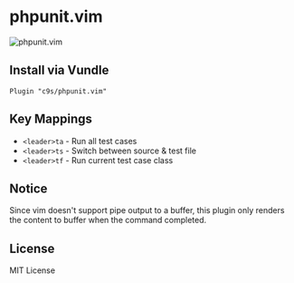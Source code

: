 # phpunit.vim

![phpunit.vim](https://pbs.twimg.com/media/CPwwG-4UcAA-KXs.png:large)


## Install via Vundle

```vim
Plugin "c9s/phpunit.vim"
```


## Key Mappings

- `<leader>ta` - Run all test cases
- `<leader>ts` - Switch between source & test file
- `<leader>tf` - Run current test case class

## Notice

Since vim doesn't support pipe output to a buffer, this plugin only renders the content to buffer when the command completed.

## License

MIT License
